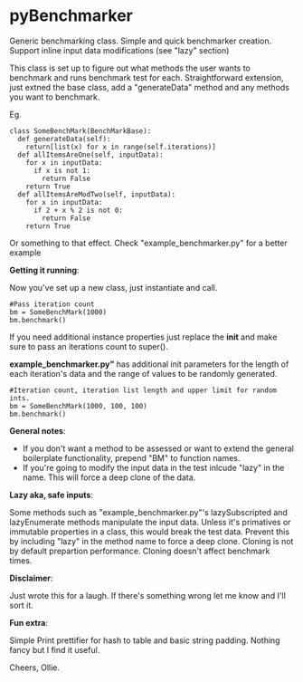 # pyBenchmarker
Generic benchmarking class. Simple and quick benchmarker creation. Support inline input data modifications (see "lazy" section)

This class is set up to figure out what methods the user wants to benchmark and runs benchmark test for each. Straightforward extension, just extned the base class, add a "generateData" method and any methods you want to benchmark.

Eg.

```
class SomeBenchMark(BenchMarkBase):
  def generateData(self):
    return[list(x) for x in range(self.iterations)]
  def allItemsAreOne(self, inputData):
    for x in inputData:
      if x is not 1:
        return False
    return True
  def allItemsAreModTwo(self, inputData):
    for x in inputData:
      if 2 + x % 2 is not 0:
        return False
    return True
```
Or something to that effect. Check "example_benchmarker.py" for a better example

**Getting it running**:

Now you've set up a new class, just instantiate and call.

```
#Pass iteration count
bm = SomeBenchMark(1000)
bm.benchmark()
```

If you need additional instance properties just replace the __init__ and make sure to pass an iterations count to super().

**example_benchmarker.py"** has additional init parameters for the length of each iteration's data and the range of values to be randomly generated.

```
#Iteration count, iteration list length and upper limit for random ints.
bm = SomeBenchMark(1000, 100, 100)
bm.benchmark()
```



**General notes**:

- If you don't want a method to be assessed or want to extend the general boilerplate functionality, prepend "BM" to function names.
- If you're going to modify the input data in the test inlcude "lazy" in the name. This will force a deep clone of the data.

**Lazy aka, safe inputs**:

Some methods such as "example_benchmarker.py"'s lazySubscripted and lazyEnumerate methods manipulate the input data. Unless it's primatives or immutable properties in a class, this would break the test data. Prevent this by including "lazy" in the method name to force a deep clone. Cloning is not by default prepartion performance. Cloning doesn't affect benchmark times.

**Disclaimer**:

Just wrote this for a laugh. If there's something wrong let me know and I'll sort it.

**Fun extra**:

Simple Print prettifier for hash to table and basic string padding. Nothing fancy but I find it useful.

Cheers,
Ollie.
